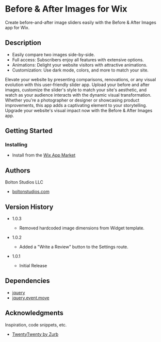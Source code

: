 # Before & After Images for Wix

Create before-and-after image sliders easily with the Before & After Images app for Wix.

## Description

* Easily compare two images side-by-side.
* Full access: Subscribers enjoy all features with extensive options.
* Animations: Delight your website visitors with attractive animations.
* Customization: Use dark mode, colors, and more to match your site.

Elevate your website by presenting comparisons, renovations, or any visual evolution with this user-friendly slider app. Upload your before and after images, customize the slider's style to match your site's aesthetic, and watch as your audience interacts with the dynamic visual transformation. Whether you're a photographer or designer or showcasing product improvements, this app adds a captivating element to your storytelling. Upgrade your website's visual impact now with the Before & After Images app.

## Getting Started

### Installing

* Install from the [Wix App Market](https://www.wix.com/app-market/before-after-images/)

## Authors

Bolton Studios LLC
* [boltonstudios.com](https://www.boltonstudios.com/)

## Version History
* 1.0.3
    * Removed hardcoded image dimensions from Widget template.

* 1.0.2
    * Added a "Write a Review" button to the Settings route.

* 1.0.1
    * Initial Release

## Dependencies
* [jquery](http://jquery.com/)
* [jquery.event.move](https://github.com/stephband/jquery.event.move)

## Acknowledgments

Inspiration, code snippets, etc.

* [TwentyTwenty by Zurb](https://github.com/zurb/twentytwenty/)

